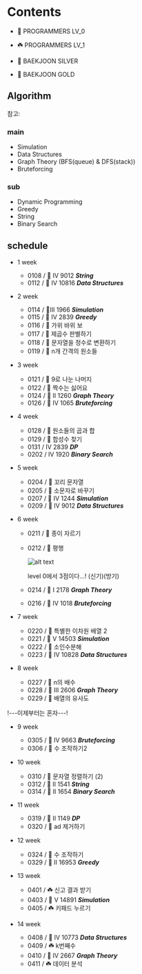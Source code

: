 # Contents

* 🌱 PROGRAMMERS LV_0
* ☘️ PROGRAMMERS LV_1

* 🥈 BAEKJOON SILVER
* 🥇 BAEKJOON GOLD

## Algorithm

참고: <!-- https://myeongmy.tistory.com/55 -->

### main

* Simulation
* Data Structures
* Graph Theory (BFS(queue) & DFS(stack))
* Bruteforcing

### sub

* Dynamic Programming
* Greedy
* String
* Binary Search

## schedule

* 1 week
  * 0108 / 🥈 IV 9012  ***String***
  * 0112 / 🥈 IV 10816  ***Data Structures***

* 2 week
  * 0114 / 🥈III 1966  ***Simulation***
  * 0115 / 🥈 IV 2839  ***Greedy***
  * 0116 / 🌱 가위 바위 보
  * 0117 / 🌱 제곱수 판별하기
  * 0118 / 🌱 문자열을 정수로 변환하기
  * 0119 / 🌱 n개 간격의 원소들

* 3 week
  * 0121 / 🌱 9로 나눈 나머지
  * 0122 / 🌱 짝수는 싫어요
  * 0124 / 🥈 II 1260  ***Graph Theory***
  * 0126 / 🥈 IV 1065  ***Bruteforcing***

* 4 week
  * 0128 / 🌱 원소들의 곱과 합
  * 0129 / 🌱 합성수 찾기
  * 0131 / IV 2839  ***DP***
  * 0202 / IV 1920  ***Binary Search***

* 5 week
  * 0204 / 🌱 꼬리 문자열
  * 0205 / 🌱 소문자로 바꾸기
  * 0207 / 🥈 IV 1244  ***Simulation***
  * 0209 / 🥈 IV 9012  ***Data Structures***

* 6 week
  * 0211 / 🌱 종이 자르기
  * 0212 / 🌱 평행

    ![alt text](programmers_평행.png)

    level 0에서 3점이다...! (신기)(방기)

  * 0214 / 🥈 I 2178  ***Graph Theory***
  * 0216 / 🥈 IV 1018  ***Bruteforcing***

* 7 week
  * 0220 / 🌱 특별한 이차원 배열 2
  * 0221 / 🥇 V 14503 ***Simulation***
  * 0222 / 🌱 소인수분해
  * 0223 / 🥈 IV 10828 ***Data Structures***

* 8 week
  * 0227 / 🌱 n의 배수
  * 0228 / 🥈 III 2606 ***Graph Theory***
  * 0229 / 🌱 배열의 유사도

!---이제부터는 혼자---!

* 9 week
  * 0305 / 🥇 IV 9663 ***Bruteforcing***
  * 0306 / 🌱 수 조작하기2

* 10 week
  * 0310 / 🌱 문자열 정렬하기 (2)
  * 0312 / 🥈 II 1541 ***String***
  * 0314 / 🥈 II 1654 ***Binary Search***

* 11 week
  * 0319 / 🥈 II 1149 ***DP***
  * 0320 / 🌱 ad 제거하기

* 12 week
  * 0324 / 🌱 수 조작하기
  * 0329 / 🥈 II 16953 ***Greedy***

* 13 week
  * 0401 / ☘️ 신고 결과 받기
  * 0403 / 🥇 V 14891 ***Simulation***
  * 0405 / ☘️ 키패드 누르기

* 14 week
  * 0408 / 🥈 IV 10773 ***Data Structures***
  * 0409 / ☘️ k번째수
  * 0410 / 🥈 IV 2667 ***Graph Theory***
  * 0411 / ☘️ 데이터 분석
